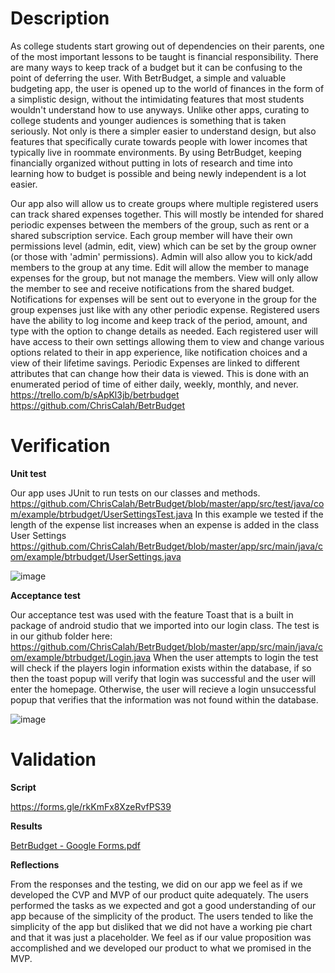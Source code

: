 # Description

As college students start growing out of dependencies on their parents, one of the most important lessons to be taught is financial responsibility.
There are many ways to keep track of a budget but it can be confusing to the point of deferring the user. With BetrBudget, a simple and valuable budgeting app,
the user is opened up to the world of finances in the form of a simplistic design, without the intimidating features that most students wouldn't understand how
to use anyways. Unlike other apps, curating to college students and younger audiences is something that is taken seriously. Not only is there a simpler easier to
understand design, but also features that specifically curate towards people with lower incomes that typically live in roommate environments. By using BetrBudget,
keeping financially organized without putting in lots of research and time into learning how to budget is possible and being newly independent is a lot easier.

Our app also will allow us to create groups where multiple registered users can track shared expenses together. 
This will mostly be intended for shared periodic expenses between the members of the group, such as rent or a shared subscription service. 
Each group member will have their own permissions level (admin, edit, view) which can be set by the group owner (or those with 'admin' permissions). 
Admin will also allow you to kick/add members to the group at any time. Edit will allow the member to manage expenses for the group, but not manage the members. 
View will only allow the member to see and receive notifications from the shared budget. Notifications for expenses will be sent out to everyone in 
the group for the group expenses just like with any other periodic expense. Registered users have the ability to log income and keep track of the period, 
amount, and type with the option to change details as needed. Each registered user will have access to their own settings allowing them to view and change 
various options related to their in app experience, like notification choices and a view of their lifetime savings. Periodic Expenses are linked to different 
attributes that can change how their data is viewed. This is done with an enumerated period of time of either daily, weekly, monthly, and never.
https://trello.com/b/sApKl3jb/betrbudget https://github.com/ChrisCalah/BetrBudget

# Verification

**Unit test**

Our app uses JUnit to run tests on our classes and methods.
https://github.com/ChrisCalah/BetrBudget/blob/master/app/src/test/java/com/example/btrbudget/UserSettingsTest.java
In this example we tested if the length of the expense list increases when an expense is added in the class User Settings
https://github.com/ChrisCalah/BetrBudget/blob/master/app/src/main/java/com/example/btrbudget/UserSettings.java

![image](https://user-images.githubusercontent.com/3053449/163757872-98c42ae6-40cf-475c-854f-3a4e833cfa88.png)

**Acceptance test**

Our acceptance test was used with the feature Toast that is a built in package of android studio that we imported into our login class.
The test is in our github folder here:
https://github.com/ChrisCalah/BetrBudget/blob/master/app/src/main/java/com/example/btrbudget/Login.java
When the user attempts to login the test will check if the players login information exists within the database, if so then the toast popup will verify that
login was successful and the user will enter the homepage. Otherwise, the user will recieve a login unsuccessful popup that verifies that the information was not
found within the database.

![image](https://user-images.githubusercontent.com/3053449/165652537-58307fee-ef8a-412c-8246-9dde55735ae7.png)


# Validation

**Script**

https://forms.gle/rkKmFx8XzeRvfPS39

**Results**

[BetrBudget - Google Forms.pdf](https://github.com/ChrisCalah/BetrBudget/files/8578584/BetrBudget.-.Google.Forms.pdf)

**Reflections**

From the responses and the testing, we did on our app we feel as if we developed the CVP and MVP of our product quite adequately. The users performed the tasks as we expected and got a good understanding of our app because of the simplicity of the product. The users tended to like the simplicity of the app but disliked that we did not have a working pie chart and that it was just a placeholder. We feel as if our value proposition was accomplished and we developed our product to what we promised in the MVP.


